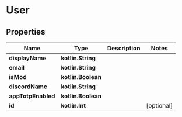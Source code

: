 
# User

## Properties
Name | Type | Description | Notes
------------ | ------------- | ------------- | -------------
**displayName** | **kotlin.String** |  | 
**email** | **kotlin.String** |  | 
**isMod** | **kotlin.Boolean** |  | 
**discordName** | **kotlin.String** |  | 
**appTotpEnabled** | **kotlin.Boolean** |  | 
**id** | **kotlin.Int** |  |  [optional]



